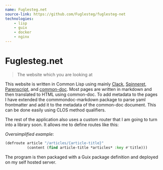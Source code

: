 ```yaml
---
name: Fuglesteg.net
source-link: https://github.com/Fuglesteg/fuglesteg-net
technologies:
    - lisp
    - guix
    - docker
    - nginx
---
```


# Fuglesteg.net

> The website which you are looking at

This website is written in Common Lisp using mainly
[Clack](https://github.com/fukamachi/clack),
[Spinneret](https://github.com/ruricolist/spinneret),
[Parenscript](https://parenscript.common-lisp.dev/), and
[common-doc](https://commondoc.github.io/). Most pages are written in markdown
and then translated to HTML using common-doc. To add metadata to the pages I
have extended the commmondoc-markdown package to parse yaml frontmatter and add
it to the metadata of the common-doc document. This can be done easily using
CLOS method qualifiers.

The rest of the application also uses a custom router that I am going to turn
into a library soon. It allows me to define routes like this:

*Oversimplified example*:

```lisp
(defroute article "/articles/{article-title}"
          (content (find article-title *articles* :key #'title)))
```

The program is then packaged with a Guix package definition and deployed on my
self hosted server.
